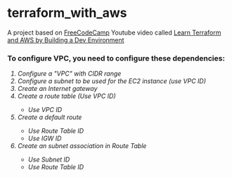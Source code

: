 # terraform_with_aws

<p>A project based on 
<a href="https://www.freecodecamp.org">FreeCodeCamp</a> 
Youtube video called 
<a href="https://www.freecodecamp.org/news/learn-terraform-and-aws-by-building-a-dev-environment/">Learn Terraform and AWS by Building a Dev Environment</a></p>


<h3>To configure VPC, you need to configure these dependencies:</h3>
<em>
<ol>
<li>Configure a "VPC" with CIDR range</li>
<li>Configure a subnet to be used for the EC2 instance (use VPC ID)</li>
<li>Create an Internet gateway</li>
<li>Create a route table (Use VPC ID)</li>
<ul>
    <li>Use VPC ID</li>
</ul>
<li>Create a default route</li>
<ul>
    <li>Use Route Table ID</li>
    <li>Use IGW ID</li>
</ul>
<li>Create an subnet association in Route Table</li>
<ul>
    <li>Use Subnet ID</li>
    <li>Use Route Table ID</li>
</ul></ol></em>
